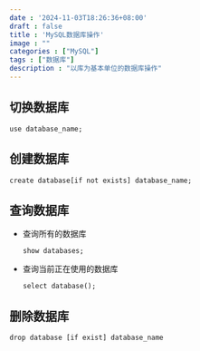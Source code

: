 ```yaml
---
date : '2024-11-03T18:26:36+08:00'
draft : false
title : 'MySQL数据库操作'
image : ""
categories : ["MySQL"]
tags : ["数据库"]
description : "以库为基本单位的数据库操作"
---
```


## 切换数据库

```mysql
use database_name;
```

## 创建数据库

```mysql
create database[if not exists] database_name;
```

## 查询数据库

- 查询所有的数据库

  ```mysql
  show databases;
  ```

- 查询当前正在使用的数据库

  ```mysql
  select database();
  ```

## 删除数据库

```mysql
drop database [if exist] database_name
```

